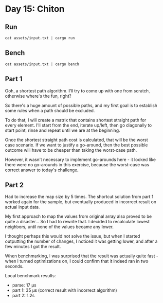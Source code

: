 # Day 15: Chiton

## Run

```
cat assets/input.txt | cargo run
```

## Bench

```
cat assets/input.txt | cargo bench
```

## Part 1

Ooh, a shortest path algorithm. I'll try to come up with one from scratch, 
otherwise where's the fun, right?

So there's a huge amount of possible paths, and my first goal is to establish 
some rules when a path should be excluded.

To do that, I will create a matrix that contains shortest straight path for every
element. I'll start from the end, iterate up/left, then go diagonally to start point,
rinse and repeat until we are at the beginning.

Once the shortest straight path cost is calculated, that will be the worst case 
scenario. If we want to justify a go-around, then the best possible outcome will have 
to be cheaper than taking the worst-case path.

However, it wasn't necessary to implement go-arounds here - it looked like there
were no go-arounds in this exercise, because the worst-case was correct
answer to today's challenge.

## Part 2

Had to increase the map size by 5 times. The shortcut solution from part 1 worked 
again for the sample, but eventually produced in incorrect result on actual input data.

My first approach to map the values from original array also proved to be quite a 
disaster... So I had to rewrite that. I decided to recalculate lowest neighbors, until
none of the values became any lower.

I thought perhaps this would not solve the issue, but when I started outputting the 
number of changes, I noticed it was getting lower, and after a few minutes 
I got the result.

When benchmarking, I was surprised that the result was actually quite fast  -
when I turned optimizations on, I could confirm that it indeed
ran in two seconds.

Local benchmark results:

* parse: 17 μs 
* part 1: 35 μs (correct result with incorrect algorithm)
* part 2: 1.2s 
 
